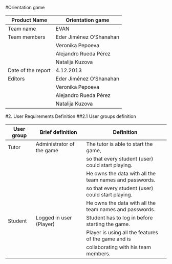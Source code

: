 #Orientation game

| Product Name        | Orientation game         |
|---------------------|--------------------------|
| Team name           | EVAN                     |                         | 
| Team members        | Eder Jiménez O’Shanahan  |
|                     | Veronika Pepoeva         |
|                     | Alejandro Rueda Pérez    |
|                     | Natalija Kuzova          |
| Date of the report  | 4.12.2013                |
| Editors             | Eder Jiménez O’Shanahan  |
|                     | Veronika Pepoeva         |
|                     | Alejandro Rueda Pérez    | 
|                     | Natalija Kuzova          |


#2. User Requirements Definition
##2.1 User groups definition

 | User group | Brief definition          | Definition                                             |
 |------------|---------------------------|--------------------------------------------------------|
 | Tutor      | Administrator of the game | The tutor is able to start the game,                   |
 |            |                           | so that every student (user) could start playing.      |
 |            |                           | He owns the data with all the team names and passwords.|
 |            |                           | so that every student (user) could start playing.      |
 |            |                           | He owns the data with all the team names and passwords.|
 | Student    | Logged in user (Player)   | Student has to log in before starting the game.        |
 |            |                           | Player is using all the features of the game and is    |
 |            |                           | collaborating with his team members.                   |




